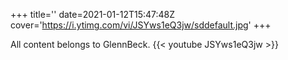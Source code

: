 +++
title=''
date=2021-01-12T15:47:48Z
cover='https://i.ytimg.com/vi/JSYws1eQ3jw/sddefault.jpg'
+++

All content belongs to GlennBeck.
{{< youtube JSYws1eQ3jw >}}
